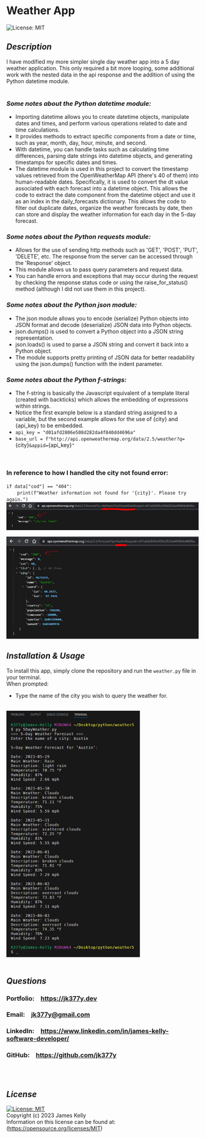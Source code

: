 # Weather App
![License: MIT](https://img.shields.io/badge/License-MIT-blue.svg)

## *Description*
I have modified my more simpler single day weather app into a 5 day weather application. This only required a bit more looping, some additional work with the nested data in the api response and the addition of using the Python datetime module.
<br>
<br>

### ***Some notes about the Python datetime module:***<br>
 - Importing datetime allows you to create datetime objects, manipulate dates and times, and perform various operations related to date and time calculations.<br>
 - It provides methods to extract specific components from a date or time, such as year, month, day, hour, minute, and second.<br>
 - With datetime, you can handle tasks such as calculating time differences, parsing date strings into datetime objects, and generating timestamps for specific dates and times.<br>
 - The datetime module is used in this project to convert the timestamp values retrieved from the OpenWeatherMap API (there's 40 of them) into human-readable dates. Specifically, it is used to convert the dt value associated with each forecast into a datetime object. This allows the code to extract the date component from the datetime object and use it as an index in the daily_forecasts dictionary. This allows the code to filter out duplicate dates, organize the weather forecasts by date, then can store and display the weather information for each day in the 5-day forecast.<br>

### ***Some notes about the Python requests module:***<br>
 - Allows for the use of sending http methods such as 'GET', 'POST', 'PUT', 'DELETE', etc. The response from the server can be accessed through the 'Response' object.<br>
 - This module allows us to pass query parameters and request data.<br>
 - You can handle errors and exceptions that may occur during the request by checking the response status code or using the raise_for_status() method (although I did not use them in this project).<br>

### ***Some notes about the Python json module:***<br>
 - The json module allows you to encode (serialize) Python objects into JSON format and decode (deserialize) JSON data into Python objects.<br>
 - json.dumps() is used to convert a Python object into a JSON string representation.<br>
 - json.loads() is used to parse a JSON string and convert it back into a Python object.<br>
 - The module supports pretty printing of JSON data for better readability using the json.dumps() function with the indent parameter.<br>

### ***Some notes about the Python f-strings:***<br>
 - The f-string is basically the Javascript equivalent of a template literal (created with backticks) which allows the embedding of expressions within strings.<br>
 - Notice the first example below is a standard string assigned to a variable, but the second example allows for the use of {city} and {api_key} to be embedded.<br>
 - `api_key = "d01afd2806e508d282da4f840dd4696a"`<br>
 - `base_url = f"http://api.openweathermap.org/data/2.5/weather?q=`{city}`&appid=`{api_key}`"`<br>
<br>

### In reference to how I handled the city not found error:
`if data["cod"] == "404":`<br>
&emsp;&emsp;`print(f"Weather information not found for '{city}'. Please try again.")`<br>
<img src="images/screenshot3.JPG" alt="screenshot3" width="700" />
<br>

<img src="images/screenshot2.JPG" alt="screenshot2" width="700" />
<br>

## *Installation & Usage*
To install this app, simply clone the repository and run the `weather.py` file in your terminal.
<br>
When prompted:<br>
 - Type the name of the city you wish to query the weather for.<br>
<br>

<img src="images/screenshot.JPG" alt="screenshot" width="350" />
<br>
<br>

## *Questions*
<h3>Portfolio:&emsp;<a href="https://jk377y.dev" target="_blank">https://jk377y.dev</a></h3>
<h3>Email:&emsp;<a href="mailto:jk377y@gmail.com" target="_blank">jk377y@gmail.com</a></h3>
<h3>LinkedIn:&emsp;<a href="https://www.linkedin.com/in/james-kelly-software-developer/" target="_blank">https://www.linkedin.com/in/james-kelly-software-developer/</a></h3>
<h3>GitHub:&emsp;<a href="https://github.com/jk377y" target="_blank">https://github.com/jk377y</a></h3>
<br>
<br>

## *License*
[![License: MIT](https://img.shields.io/badge/License-MIT-blue.svg)](https://opensource.org/licenses/MIT)
<br>Copyright (c) 2023 James Kelly
<br>Information on this license can be found at: (https://opensource.org/licenses/MIT)